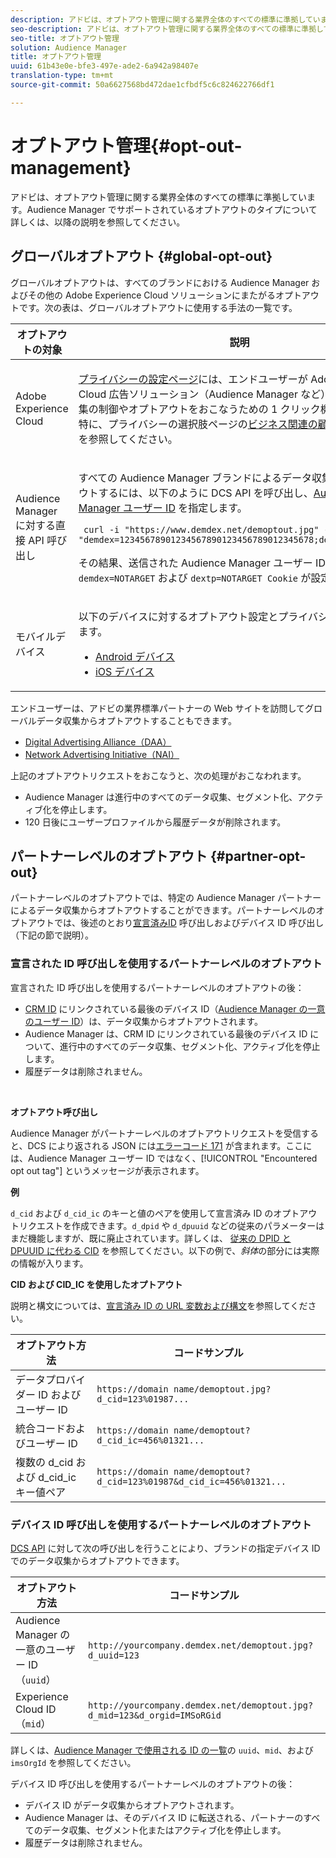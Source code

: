 ```yaml
---
description: アドビは、オプトアウト管理に関する業界全体のすべての標準に準拠しています。Audience Manager でサポートされているオプトアウトのタイプについて詳しくは、以降の説明を参照してください。
seo-description: アドビは、オプトアウト管理に関する業界全体のすべての標準に準拠しています。Audience Manager でサポートされているオプトアウトのタイプについて詳しくは、以降の説明を参照してください。
seo-title: オプトアウト管理
solution: Audience Manager
title: オプトアウト管理
uuid: 61b43e0e-bfe3-497e-ade2-6a942a98407e
translation-type: tm+mt
source-git-commit: 50a6627568bd472dae1cfbdf5c6c824622766df1

---
```



# オプトアウト管理{#opt-out-management}

アドビは、オプトアウト管理に関する業界全体のすべての標準に準拠しています。Audience Manager でサポートされているオプトアウトのタイプについて詳しくは、以降の説明を参照してください。

## グローバルオプトアウト {#global-opt-out}

グローバルオプトアウトは、すべてのブランドにおける Audience Manager およびその他の Adobe Experience Cloud ソリューションにまたがるオプトアウトです。次の表は、グローバルオプトアウトに使用する手法の一覧です。

<table id="table_F1027B9633E948DCBB11C141B381682A"> 
 <thead> 
  <tr> 
   <th colname="col1" class="entry"> オプトアウトの対象 </th> 
   <th colname="col2" class="entry"> 説明 </th> 
  </tr> 
 </thead>
 <tbody> 
  <tr> 
   <td colname="col1"> <p>Adobe Experience Cloud </p> </td> 
   <td colname="col2"> <p><a href="https://www.adobe.com/privacy/opt-out.html#customeruse" format="http" scope="external">プライバシーの設定ページ</a>には、エンドユーザーが Adobe Experience Cloud 広告ソリューション（Audience Manager など）によるデータ収集の制御やオプトアウトをおこなうための 1 クリック機能があります。特に、プライバシーの選択肢ページの<a href="https://www.adobe.com/privacy/opt-out.html#customeruse" format="http" scope="external">ビジネス関連の顧客のセクション</a>を参照してください。 </p> </td> 
  </tr> 
  <tr> 
   <td colname="col1"> <p>Audience Manager に対する直接 API 呼び出し </p> </td> 
   <td colname="col2"> <p>すべての Audience Manager ブランドによるデータ収集からオプトアウトするには、以下のように DCS API を呼び出し、<a href="../../reference/ids-in-aam.md">Audience Manager ユーザー ID</a> を指定します。 </p> <p> <code> curl -i "https://www.demdex.net/demoptout.jpg" --cookie "demdex=12345678901234567890123456789012345678;dextp=12;DST=12" </code> </p> <p>その結果、送信された Audience Manager ユーザー ID に対して <code>demdex=NOTARGET</code> および <code>dextp=NOTARGET Cookie</code> が設定されます。 </p> </td> 
  </tr> 
  <tr> 
   <td colname="col1"> <p>モバイルデバイス </p> </td> 
   <td colname="col2"> <p>以下のデバイスに対するオプトアウト設定とプライバシー設定を確認します。 </p> <p> 
     <ul id="ul_78042D6D302F4119A2439BF71F228288"> 
      <li id="li_5A0EDABDEF454FEEBBBFF4D68CC9A366"> <a href="https://marketing.adobe.com/resources/help/en_US/mobile/android/privacy.html" format="https" scope="external"> Android デバイス </a> </li> 
      <li id="li_690067D869B84A9598AA97388D56F1BE"> <a href="https://marketing.adobe.com/resources/help/en_US/mobile/ios/privacy.html" format="https" scope="external"> iOS デバイス </a> </li> 
     </ul> </p> </td> 
  </tr> 
 </tbody> 
</table>

エンドユーザーは、アドビの業界標準パートナーの Web サイトを訪問してグローバルデータ収集からオプトアウトすることもできます。

* [Digital Advertising Alliance（DAA）](https://optout.aboutads.info/?c=2#!/)
* [Network Advertising Initiative（NAI）](https://optout.networkadvertising.org/?c=1#!/)

上記のオプトアウトリクエストをおこなうと、次の処理がおこなわれます。

* Audience Manager は進行中のすべてのデータ収集、セグメント化、アクティブ化を停止します。
* 120 日後にユーザープロファイルから履歴データが削除されます。

## パートナーレベルのオプトアウト {#partner-opt-out}

パートナーレベルのオプトアウトでは、特定の Audience Manager パートナーによるデータ収集からオプトアウトすることができます。パートナーレベルのオプトアウトでは、後述のとおり[宣言済みID](../../features/declared-ids.md) 呼び出しおよびデバイス ID 呼び出し（下記の節で説明）。

### 宣言された ID 呼び出しを使用するパートナーレベルのオプトアウト

宣言された ID 呼び出しを使用するパートナーレベルのオプトアウトの後：

* [CRM ID](../../reference/ids-in-aam.md) にリンクされている最後のデバイス ID（[Audience Manager の一意のユーザー ID](../../reference/ids-in-aam.md)）は、データ収集からオプトアウトされます。
* Audience Manager は、CRM ID にリンクされている最後のデバイス ID について、進行中のすべてのデータ収集、セグメント化、アクティブ化を停止します。
* 履歴データは削除されません。

<br/>

**オプトアウト呼び出し**

Audience Manager がパートナーレベルのオプトアウトリクエストを受信すると、DCS により返される JSON には[エラーコード 171](../../api/dcs-intro/dcs-api-reference/dcs-error-codes.md#opt-out-error-codes) が含まれます。ここには、Audience Manager ユーザー ID ではなく、[!UICONTROL "Encountered opt out tag"] というメッセージが表示されます。

<!-- 

<p> 
 <ul id="ul_65EF2E1ED8F24457A35299E38AFE1DBE"> 
  <li id="li_832D0B507BC64782A5D3662FD5173A37">Audience Manager can pass in a declared ID opt-out alongside an Audience Manager UUID in the URL. </li> 
  <li id="li_D6C41CB385C5401D98156E5A3D79AAEE">The declared ID opt-out is stored in the Profile Cache Server (PCS) on a per-partner basis. There is no platform-level opt-out using declared IDs. Additionally, Audience Manager opts the user out from that particular region on the edge (the opt-out does not cross DCS regions). </li> 
 </ul> </p>

 -->

<!-- 

<p>See <a href="../../overview/data-security-and-privacy/data-privacy.md"> Data Privacy </a> for more information about opting-out of data collection. </p>

 -->



**例**

`d_cid` および `d_cid_ic` のキーと値のペアを使用して宣言済み ID のオプトアウトリクエストを作成できます。`d_dpid` や `d_dpuuid` などの従来のパラメーターはまだ機能しますが、既に廃止されています。詳しくは、 [従来の DPID と DPUUID に代わる CID](../../reference/cid.md) を参照してください。以下の例で、*斜体*&#x200B;の部分には実際の情報が入ります。

**CID および CID_IC を使用したオプトアウト**

説明と構文については、[宣言済み ID の URL 変数および構文](../../features/declared-ids.md#variables-and-syntax)を参照してください。

| オプトアウト方法 | コードサンプル |
|--- |--- |
| データプロバイダー ID およびユーザー ID | `https://domain name/demoptout.jpg?d_cid=123%01987...` |
| 統合コードおよびユーザー ID | `https://domain name/demoptout?d_cid_ic=456%01321...` |
| 複数の d_cid および d_cid_ic キー値ペア | `https://domain name/demoptout?d_cid=123%01987&d_cid_ic=456%01321...` |

### デバイス ID 呼び出しを使用するパートナーレベルのオプトアウト

[DCS API](/help/using/api/dcs-intro/dcs-api-reference/dcs-api-reference-overview.md) に対して次の呼び出しを行うことにより、ブランドの指定デバイス ID でのデータ収集からオプトアウトできます。

| オプトアウト方法 | コードサンプル |
|--- |--- |
| Audience Manager の一意のユーザー ID（`uuid`） | `http://yourcompany.demdex.net/demoptout.jpg?d_uuid=123` |
| Experience Cloud ID（`mid`） | `http://yourcompany.demdex.net/demoptout.jpg?d_mid=123&d_orgid=IMSoRGid` |

詳しくは、[Audience Manager で使用される ID の一覧](/help/using/reference/ids-in-aam.md)の `uuid`、`mid`、および `imsOrgId` を参照してください。

デバイス ID 呼び出しを使用するパートナーレベルのオプトアウトの後：

* デバイス ID がデータ収集からオプトアウトされます。
* Audience Manager は、そのデバイス ID に転送される、パートナーのすべてのデータ収集、セグメント化またはアクティブ化を停止します。
* 履歴データは削除されません。
